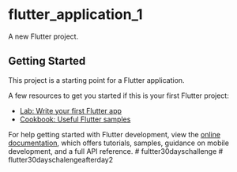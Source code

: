 # flutter_application_1

A new Flutter project.

## Getting Started

This project is a starting point for a Flutter application.

A few resources to get you started if this is your first Flutter project:

- [Lab: Write your first Flutter app](https://docs.flutter.dev/get-started/codelab)
- [Cookbook: Useful Flutter samples](https://docs.flutter.dev/cookbook)

For help getting started with Flutter development, view the
[online documentation](https://docs.flutter.dev/), which offers tutorials,
samples, guidance on mobile development, and a full API reference.
#   f u l t t e r 3 0 d a y s c h a l l e n g e  
 #   f l u t t e r 3 0 d a y s c h a l e n g e a f t e r d a y 2  
 